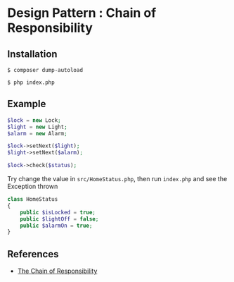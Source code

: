 # Design Pattern : Chain of Responsibility

## Installation

```console
$ composer dump-autoload

$ php index.php
```

## Example

```php
$lock = new Lock;
$light = new Light;
$alarm = new Alarm;

$lock->setNext($light);
$light->setNext($alarm);

$lock->check($status);
```

Try change the value in `src/HomeStatus.php`, then run `index.php` and see the Exception thrown

```php
class HomeStatus
{
    public $isLocked = true;
    public $lightOff = false;
    public $alarmOn = true;
}
```

## References
- [The Chain of Responsibility](https://laracasts.com/series/design-patterns-in-php/episodes/5)
